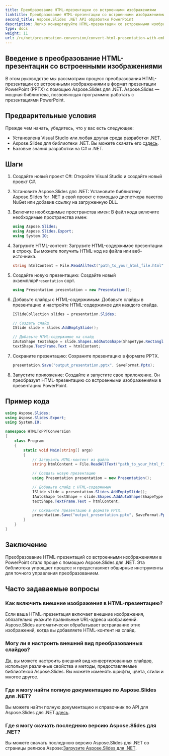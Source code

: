 ```yaml
---
title: Преобразование HTML-презентации со встроенными изображениями
linktitle: Преобразование HTML-презентации со встроенными изображениями
second_title: Aspose.Slides .NET API обработки PowerPoint
description: Легко конвертируйте HTML-презентации со встроенными изображениями с помощью Aspose.Slides для .NET. Легко создавайте, настраивайте и сохраняйте файлы PowerPoint.
type: docs
weight: 11
url: /ru/net/presentation-conversion/convert-html-presentation-with-embedded-images/
---
```

## Введение в преобразование HTML-презентации со встроенными изображениями 

В этом руководстве мы рассмотрим процесс преобразования HTML-презентации со встроенными изображениями в формат презентации PowerPoint (PPTX) с помощью Aspose.Slides для .NET. Aspose.Slides — мощная библиотека, позволяющая программно работать с презентациями PowerPoint. 

## Предварительные условия
Прежде чем начать, убедитесь, что у вас есть следующее:
- Установлена Visual Studio или любая другая среда разработки .NET.
-  Aspose.Slides для библиотеки .NET. Вы можете скачать его с[здесь](https://downloads.aspose.com/slides/net).
- Базовые знания разработки на C# и .NET.

## Шаги

1. Создайте новый проект C#:
   Откройте Visual Studio и создайте новый проект C#.

2. Установите Aspose.Slides для .NET:
   Установите библиотеку Aspose.Slides for .NET в свой проект с помощью диспетчера пакетов NuGet или добавив ссылку на загруженную DLL.

3. Включите необходимые пространства имен:
   В файл кода включите необходимые пространства имен:
   ```csharp
   using Aspose.Slides;
   using Aspose.Slides.Export;
   using System.IO;
   ```

4. Загрузите HTML-контент:
   Загрузите HTML-содержимое презентации в строку. Вы можете получить HTML-код из файла или веб-источника.
   ```csharp
   string htmlContent = File.ReadAllText("path_to_your_html_file.html");
   ```

5. Создайте новую презентацию:
    Создайте новый экземпляр`Presentation` сорт.
   ```csharp
   using Presentation presentation = new Presentation();
   ```

6. Добавьте слайды с HTML-содержимым:
   Добавьте слайды в презентацию и настройте HTML-содержимое для каждого слайда.
   ```csharp
   ISlideCollection slides = presentation.Slides;

   // Создать слайд
   ISlide slide = slides.AddEmptySlide();

   // Добавьте HTML-содержимое на слайд
   IAutoShape textShape = slide.Shapes.AddAutoShape(ShapeType.Rectangle, 50, 50, 600, 400);
   textShape.TextFrame.Text = htmlContent;
   ```

7. Сохраните презентацию:
   Сохраните презентацию в формате PPTX.
   ```csharp
   presentation.Save("output_presentation.pptx", SaveFormat.Pptx);
   ```

8. Запустите приложение:
   Создайте и запустите свое приложение. Он преобразует HTML-презентацию со встроенными изображениями в презентацию PowerPoint.

## Пример кода

```csharp
using Aspose.Slides;
using Aspose.Slides.Export;
using System.IO;

namespace HTMLToPPTConversion
{
    class Program
    {
        static void Main(string[] args)
        {
            // Загрузить HTML-контент из файла
            string htmlContent = File.ReadAllText("path_to_your_html_file.html");

            // Создать новую презентацию
            using Presentation presentation = new Presentation();

            // Добавьте слайд с HTML-содержимым
            ISlide slide = presentation.Slides.AddEmptySlide();
            IAutoShape textShape = slide.Shapes.AddAutoShape(ShapeType.Rectangle, 50, 50, 600, 400);
            textShape.TextFrame.Text = htmlContent;

            // Сохраните презентацию в формате PPTX.
            presentation.Save("output_presentation.pptx", SaveFormat.Pptx);
        }
    }
}
```

## Заключение

Преобразование HTML-презентаций со встроенными изображениями в PowerPoint стало проще с помощью Aspose.Slides для .NET. Эта библиотека упрощает процесс и предоставляет обширные инструменты для точного управления преобразованием.

## Часто задаваемые вопросы

### Как включить внешние изображения в HTML-презентацию?

Если ваша HTML-презентация включает внешние изображения, обязательно укажите правильные URL-адреса изображений. Aspose.Slides автоматически обрабатывает встраивание этих изображений, когда вы добавляете HTML-контент на слайд.

### Могу ли я настроить внешний вид преобразованных слайдов?

Да, вы можете настроить внешний вид конвертированных слайдов, используя различные свойства и методы, предоставляемые библиотекой Aspose.Slides. Вы можете изменять шрифты, цвета, стили и многое другое.

### Где я могу найти полную документацию по Aspose.Slides для .NET?

Вы можете найти полную документацию и справочник по API для Aspose.Slides для .NET.[здесь](https://reference.aspose.com/slides/net).

### Где я могу скачать последнюю версию Aspose.Slides для .NET?

 Вы можете скачать последнюю версию Aspose.Slides для .NET со страницы релизов Aspose:[Загрузите Aspose.Slides для .NET](https://releases.aspose.com/slides/net).